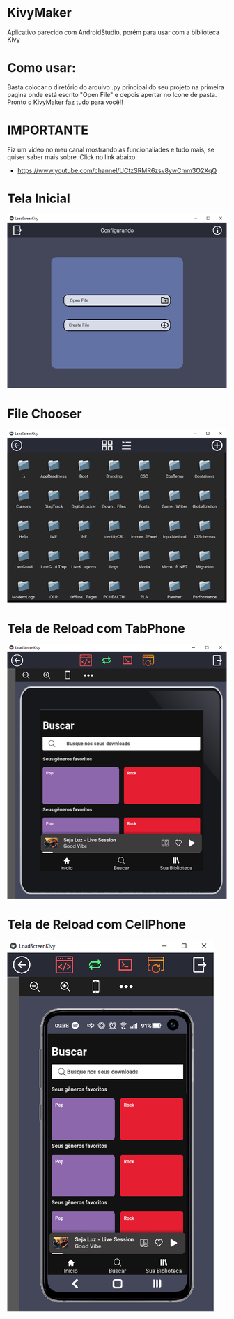 # KivyMaker
Aplicativo parecido com AndroidStudio, porém para usar com a 
biblioteca Kivy

# Como usar:
Basta colocar o diretório do arquivo .py principal do seu projeto
na primeira pagina onde está escrito "Open File" e depois apertar
no Icone de pasta. Pronto o KivyMaker faz tudo para você!!

# IMPORTANTE
Fiz um vídeo no meu canal mostrando as funcionaliades e tudo mais,
se quiser saber mais sobre. Click no link abaixo:
 - https://www.youtube.com/channel/UCtzSRMR6zsv8ywCmm3O2XqQ

# Tela Inicial
![IMG One](examples/one.png)

# File Chooser
![IMG Two](examples/two.png)

# Tela de Reload com TabPhone
![IMG Three](examples/three.png)

# Tela de Reload com CellPhone
![IMG Four](examples/four.png)